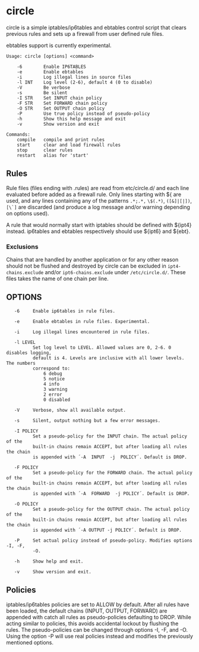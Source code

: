 circle
============

circle is a simple iptables/ip6tables and ebtables control script that
clears previous rules and sets up a firewall from user defined rule files.

ebtables support is currently experimental.

```
Usage: circle [options] <command>

    -6        Enable IP6TABLES
    -e        Enable ebtables
    -i        Log illegal lines in source files
    -l INT    Log level (2-6), default 4 (0 to disable)
    -V        Be verbose
    -s        Be silent
    -I STR    Set INPUT chain policy
    -F STR    Set FORWARD chain policy
    -O STR    Set OUTPUT chain policy
    -P        Use true policy instead of pseudo-policy
    -h        Show this help message and exit
    -v        Show version and exit

Commands:
    compile   compile and print rules
    start     clear and load firewall rules
    stop      clear rules
    restart   alias for 'start'
```


Rules
-----

Rule files (files ending with .rules) are read from etc/circle.d/ and each
line evaluated before added as a firewall rule. Only lines starting with ${ are
used, and any lines containing any of the patterns ```.*;.*,``` ```\$(.*)```,
```([&]|[|])```, ```[\`]``` are discarded (and produce a log message and/or
warning depending on options used).

A rule that would normally start with iptables should be defined with ${ipt4}
instead. ip6tables and ebtables respectively should use ${ipt6} and ${ebt}.


### Exclusions

Chains that are handled by another application or for any other reason should
not be flushed and destroyed by circle can be excluded in
```ipt4-chains.exclude``` and/or ```ipt6-chains.exclude``` under
```/etc/circle.d/```. These files takes the name of one chain per line.


OPTIONS
-------

```
   -6     Enable ip6tables in rule files.

   -e     Enable ebtables in rule files. Experimental.

   -i     Log illegal lines encountered in rule files.

   -l LEVEL
          Set log level to LEVEL. Allowed values are 0, 2-6. 0 disables logging,
          default is 4. Levels are inclusive with all lower levels. The numbers
          correspond to:
              6 debug
              5 notice
              4 info
              3 warning
              2 error
              0 disabled

   -V     Verbose, show all available output.

   -s     Silent, output nothing but a few error messages.

   -I POLICY
          Set a pseudo-policy for the INPUT chain. The actual policy of the
          built-in chains remain ACCEPT, but after loading all rules the chain
          is appended with ´-A  INPUT  -j  POLICY´. Default is DROP.

   -F POLICY
          Set a pseudo-policy for the FORWARD chain. The actual policy of the
          built-in chains remain ACCEPT, but after loading all rules the chain
          is appended with ´-A  FORWARD  -j POLICY´. Default is DROP.

   -O POLICY
          Set a pseudo-policy for the OUTPUT chain. The actual policy of the
          built-in chains remain ACCEPT, but after loading all rules the chain
          is appended with ´-A OUTPUT -j POLICY´. Default is DROP.

   -P     Set actual policy instead of pseudo-policy. Modifies options -I, -F,
          -O.

   -h     Show help and exit.

   -v     Show version and exit.
```


Policies
--------
iptables/ip6tables policies are set to ALLOW by default. After all rules have
been loaded, the default chains (INPUT, OUTPUT, FORWARD) are appended with
catch all rules as pseudo-policies defaulting to DROP. While acting similar to
policies, this avoids accidental lockout by flushing the rules. The
pseudo-policies can be changed through options -I, -F, and -O. Using the option
-P will use real policies instead and modifies the previously mentioned options.
